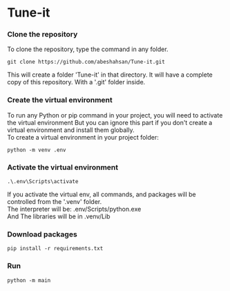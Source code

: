 # Tune-it


### Clone the repository
To clone the repository, type the command in any folder.
```
git clone https://github.com/abeshahsan/Tune-it.git
```
This will create a folder 'Tune-it' in that directory. 
It will have a complete copy of this repository. With a '.git' folder inside.

### Create the virtual environment
To run any Python or pip command in your project, you will need to activate the virtual environment
But you can ignore this part if you don't create a virtual environment and install them globally. \
To create a virtual environment in your project folder:
```
python -m venv .env
```

### Activate the virtual environment
```
.\.env\Scripts\activate
```
If you activate the virtual env, all commands, and packages will be controlled from the '.venv' folder.
\
The interpreter will be: .env/Scripts/python.exe
\
And The libraries will be in .venv/Lib

### Download packages
```
pip install -r requirements.txt
```

### Run
```
python -m main
```
